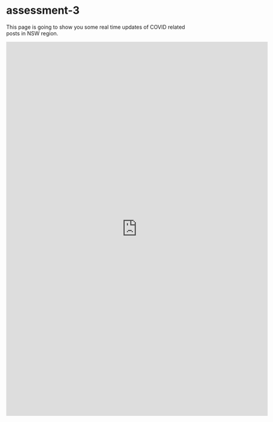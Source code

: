 # assessment-3

This page is going to show you some real time updates of COVID related posts in NSW region.

<iframe src="https://www.facebook.com/plugins/page.php?href=https%3A%2F%2Fwww.facebook.com%2Fsearch%2Ftop%2F%3Fq%3Dnsw%2520covid&tabs=timeline&width=700&height=1000&small_header=true&adapt_container_width=true&hide_cover=true&show_facepile=true&appId" width="700" height="1000" style="border:none;overflow:hidden" scrolling="no" frameborder="0" allowfullscreen="true" allow="autoplay; clipboard-write; encrypted-media; picture-in-picture; web-share"></iframe>
